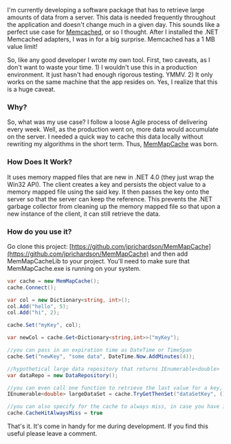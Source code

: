 <!--
author: JP Richardson
publish: Fri Jan 21 2011 19:25:07 GMT-0600 (CST)
status: publish
type: post
link: https://procbits.wordpress.com/2011/01/21/memcached-alternative-for-c-net/
tags: C#
slug: 2011/01/21/memcached-alternative-for-c-net
title: Memcached Alternative for C#/.NET
-->



I'm currently developing a software package that has to retrieve large
amounts of data from a server. This data is needed frequently throughout
the application and doesn't change much in a given day. This sounds like
a perfect use case for
[Memcached](http://en.wikipedia.org/wiki/Memcached), or so I thought.
After I installed the .NET Memcached adapters, I was in for a big
surprise. Memcached has a 1 MB value limit!

So, like any good developer I wrote my own tool. First, two caveats, as
I don't want to waste your time. 1) I wouldn't use this in a production
environment. It just hasn't had enough rigorous testing. YMMV. 2) It
only works on the same machine that the app resides on. Yes, I realize
that this is a huge caveat.

### Why?

So, what was my use case? I follow a loose Agile process of delivering
every week. Well, as the production went on, more data would accumulate
on the server. I needed a quick way to cache this data locally without
rewriting my algorithms in the short term. Thus,
[MemMapCache](https://github.com/jprichardson/MemMapCache) was born.

### How Does It Work?

It uses memory mapped files that are new in .NET 4.0 (they just wrap the
Win32 API). The client creates a key and persists the object value to a
memory mapped file using the said key. It then passes the key onto the
server so that the server can keep the reference. This prevents the .NET
garbage collector from cleaning up the memory mapped file so that upon a
new instance of the client, it can still retrieve the data.

### How do you use it?

Go clone this project:
[https://github.com/jprichardson/MemMapCache](https://github.com/jprichardson/MemMapCache)
and then add MemMapCacheLib to your project. You'll need to make sure
that MemMapCache.exe is running on your system.

```csharp
var cache = new MemMapCache();
cache.Connect();

var col = new Dictionary<string, int>();
col.Add("hello", 5);
col.Add("hi", 2);

cache.Set("myKey", col);

var newCol = cache.Get<Dictionary<string,int>>("myKey");

//you can pass in an expiration time as DateTime or TimeSpan
cache.Set("newKey", "some data", DateTime.Now.AddMinutes(4)); 

//hypothetical large data repository that returns IEnumerable<double>
var dataRepo = new DataRepository(); 

//you can even call one function to retrieve the last value for a key, if it doesn't exist set a new value
IEnumerable<double> largeDataSet = cache.TryGetThenSet("dataSetKey", () => dataRepo.LoadLargeDataSet());

//you can also specify for the cache to always miss, in case you have it deeply embedded in your code and you want to run unit tests that aren't cache dependent
cache.CacheHitAlwaysMiss = true
```

That's it. It's come in handy for me during development. If you find
this useful please leave a comment.



